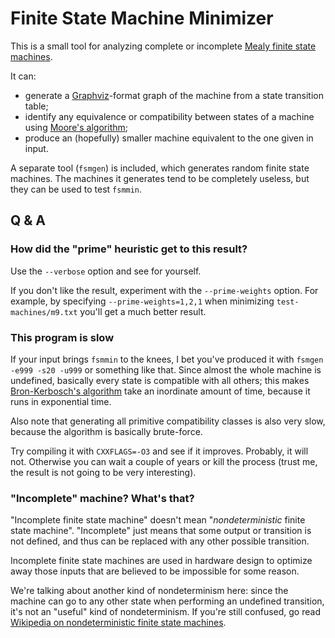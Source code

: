 # Finite State Machine Minimizer

This is a small tool for analyzing complete or incomplete [Mealy finite state 
machines](https://en.wikipedia.org/wiki/Finite-state_machine).

It can:

 - generate a [Graphviz](http://www.graphviz.org)-format graph of the machine
   from a state transition table;
 - identify any equivalence or compatibility between states of a machine using
   [Moore's algorithm](https://en.wikipedia.org/wiki/Moore_reduction_procedure);
 - produce an (hopefully) smaller machine equivalent to the one given in
   input.
   
A separate tool (`fsmgen`) is included, which generates random finite state
machines. The machines it generates tend to be completely useless, but they
can be used to test `fsmmin`.

## Q & A

### How did the "prime" heuristic get to this result?

Use the `--verbose` option and see for yourself.

If you don't like the result, experiment with the `--prime-weights` option. For
example, by specifying `--prime-weights=1,2,1` when minimizing 
`test-machines/m9.txt` you'll get a much better result.

### This program is slow

If your input brings `fsmmin` to the knees, I bet you've produced it with
`fsmgen -e999 -s20 -u999` or something like that. Since almost the whole
machine is undefined, basically every state is compatible with all others;
this makes [Bron-Kerbosch's 
algorithm](https://en.wikipedia.org/wiki/Bron–Kerbosch_algorithm) take an
inordinate amount of time, because it runs in exponential time.

Also note that generating all primitive compatibility classes is also very
slow, because the algorithm is basically brute-force.

Try compiling it with `CXXFLAGS=-O3` and see if it improves. Probably, 
it will not. Otherwise you can wait a couple of years or kill the process
(trust me, the result is not going to be very interesting).

### "Incomplete" machine? What's that?

"Incomplete finite state machine" doesn't mean "*nondeterministic* finite 
state machine". "Incomplete" just means that some output or transition is not 
defined, and thus can be replaced with any other possible transition.

Incomplete finite state machines are used in hardware design to optimize away
those inputs that are believed to be impossible for some reason.

We're talking about another kind of nondeterminism here: since the machine
can go to any other state when performing an undefined transition, it's not
an "useful" kind of nondeterminism. If you're still confused, go read
[Wikipedia on nondeterministic finite state 
machines](https://en.wikipedia.org/wiki/Nondeterministic_finite_automaton).

